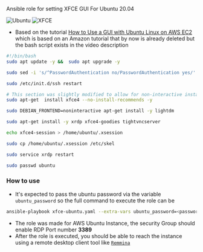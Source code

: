 Ansible role for setting XFCE GUI For Ubuntu 20.04

![Ubuntu](https://img.shields.io/badge/-ubuntu-E95420?style=for-the-badge&logo=ubuntu&logoColor=white)
![XFCE](https://img.shields.io/badge/-xfce-2284F2?style=for-the-badge&logo=xfce&logoColor=white)

- Based on the tutorial [How to Use a GUI with Ubuntu Linux on AWS EC2](https://www.youtube.com/watch?v=6x_okhl_CF4) which is based on an Amazon tutorial that by now is already deleted but the bash script exists in the video description 

```bash
#!/bin/bash
sudo apt update -y &&  sudo apt upgrade -y

sudo sed -i 's/^PasswordAuthentication no/PasswordAuthentication yes/' /etc/ssh/sshd_config

sudo /etc/init.d/ssh restart

# This section was slightly modified to allow for non-interactive installation
sudo apt-get  install xfce4 --no-install-recommends -y

sudo DEBIAN_FRONTEND=noninteractive apt-get install -y lightdm

sudo apt-get install -y xrdp xfce4-goodies tightvncserver

echo xfce4-session > /home/ubuntu/.xsession  

sudo cp /home/ubuntu/.xsession /etc/skel

sudo service xrdp restart

sudo passwd ubuntu
```

### How to use 

- It's expected to pass the ubuntu password via the variable `ubuntu_password` so the full command to execute the role can be 
```bash
ansible-playbook xfce-ubuntu.yaml --extra-vars ubuntu_password=<password>
```
- The role was made for AWS Ubuntu Instance, the security Group should enable RDP Port number **3389**
- After the role is executed, you should be able to reach the instance using a remote desktop client tool like [`Remmina`](https://remmina.org/)